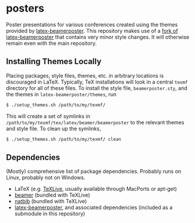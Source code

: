 # posters
Poster presentations for various conferences created using the themes provided by [latex-beamerposter](https://github.com/deselaers/latex-beamerposter). This repository makes use of a [fork of latex-beamerposter](https://github.com/wtbarnes/latex-beamerposter) that contains very minor style changes. It will otherwise remain even with the main repository.

## Installing Themes Locally
Placing packages, style files, themes, etc. in arbitrary locations is discouraged in LaTeX. Typically, TeX installations will look in a central `texmf` directory for all of these files. To install the style file, `beamerposter.sty`, and the themes in `latex-beamerposter/themes`, run
```Bash
$ ./setup_themes.sh /path/to/my/texmf/
```
This will create a set of symlinks in `/path/to/my/texmf/tex/latex/beamer/beamerposter` to the relevant themes and style file. To clean up the symlinks,
```Bash
$ ./setup_themes.sh /path/to/my/texmf/ clean
```

## Dependencies
(Mostly) comprehensive list of package dependencies. Probably runs on Linux, probably not on Windows.

* LaTeX (e.g. [TeXLive](https://www.tug.org/texlive/), usually available through MacPorts or apt-get)
* [beamer](http://www.ctan.org/pkg/beamer) (bundled with TeXLive)
* [natbib](https://www.ctan.org/pkg/natbib?lang=en) (bundled with TeXLive)
* [latex-beamerposter](https://github.com/deselaers/latex-beamerposter), and associated dependencies (included as a submodule in this repository)
